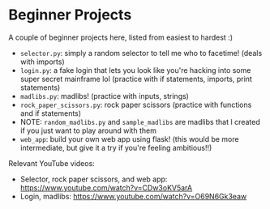 # Beginner Projects

A couple of beginner projects here, listed from easiest to hardest :)

- `selector.py`: simply a random selector to tell me who to facetime! (deals with imports)
- `login.py`: a fake login that lets you look like you're hacking into some super secret mainframe lol (practice with if statements, imports, print statements)
- `madlibs.py`: madlibs! (practice with inputs, strings)
- `rock_paper_scissors.py`: rock paper scissors (practice with functions and if statements)
- NOTE: `random_madlibs.py` and `sample_madlibs` are madlibs that I created if you just want to play around with them
- `web_app`: build your own web app using flask! (this would be more intermediate, but give it a try if you're feeling ambitious!!)

Relevant YouTube videos:
- Selector, rock paper scissors, and web app: https://www.youtube.com/watch?v=CDw3oKV5arA
- Login, madlibs: https://www.youtube.com/watch?v=O69N6Gk3eaw

